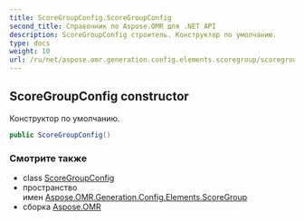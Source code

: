 ```yaml
---
title: ScoreGroupConfig.ScoreGroupConfig
second_title: Справочник по Aspose.OMR для .NET API
description: ScoreGroupConfig строитель. Конструктор по умолчанию.
type: docs
weight: 10
url: /ru/net/aspose.omr.generation.config.elements.scoregroup/scoregroupconfig/scoregroupconfig/
---
```

## ScoreGroupConfig constructor

Конструктор по умолчанию.

```csharp
public ScoreGroupConfig()
```

### Смотрите также

* class [ScoreGroupConfig](../)
* пространство имен [Aspose.OMR.Generation.Config.Elements.ScoreGroup](../../scoregroupconfig/)
* сборка [Aspose.OMR](../../../)


